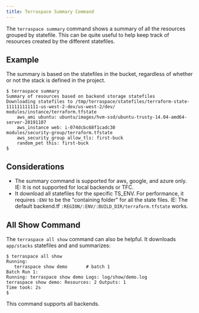 ```yaml
---
title: Terraspace Summary Command
---
```


The `terraspace summary` command shows a summary of all the resources grouped by statefile. This can be quite useful to help keep track of resources created by the different statefiles.

## Example

The summary is based on the statefiles in the bucket, regardless of whether or not the stack is defined in the project.

    $ terraspace summary
    Summary of resources based on backend storage statefiles
    Downloading statefiles to /tmp/terraspace/statefiles/terraform-state-111111111111-us-west-2-dev/us-west-2/dev/
    modules/instance/terraform.tfstate
        aws_ami ubuntu: ubuntu/images/hvm-ssd/ubuntu-trusty-14.04-amd64-server-20191107
        aws_instance web: i-074dcbc68f1cadc30
    modules/security-group/terraform.tfstate
        aws_security_group allow_tls: first-buck
        random_pet this: first-buck
    $

## Considerations

* The summary command is supported for aws, google, and azure only. IE: It is not supported for local backends or TFC.
* It download all statefiles for the specific TS_ENV. For performance, it requires `:ENV` to be the "containing folder" for all the state files. IE: The default backend.tf `:REGION/:ENV/:BUILD_DIR/terraform.tfstate` works.

## All Show Command

The `terraspace all show` command can also be helpful. It downloads `app/stacks` statefiles and and summarizes:

    $ terraspace all show
    Running:
       terraspace show demo       # batch 1
    Batch Run 1:
    Running: terraspace show demo Logs: log/show/demo.log
    terraspace show demo: Resources: 2 Outputs: 1
    Time took: 2s
    $

This command supports all backends.
